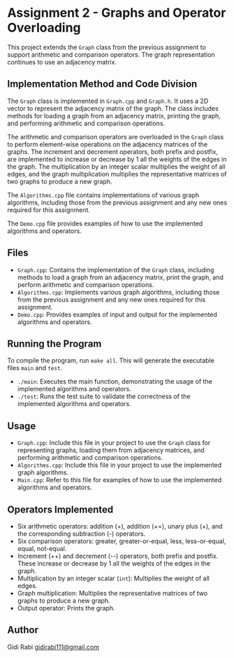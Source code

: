 # Assignment 2 - Graphs and Operator Overloading

This project extends the `Graph` class from the previous assignment to support arithmetic and comparison operators. The graph representation continues to use an adjacency matrix.

## Implementation Method and Code Division

The `Graph` class is implemented in `Graph.cpp` and `Graph.h`. It uses a 2D vector to represent the adjacency matrix of the graph. The class includes methods for loading a graph from an adjacency matrix, printing the graph, and performing arithmetic and comparison operations.

The arithmetic and comparison operators are overloaded in the `Graph` class to perform element-wise operations on the adjacency matrices of the graphs. The increment and decrement operators, both prefix and postfix, are implemented to increase or decrease by 1 all the weights of the edges in the graph. The multiplication by an integer scalar multiplies the weight of all edges, and the graph multiplication multiplies the representative matrices of two graphs to produce a new graph.

The `Algorithms.cpp` file contains implementations of various graph algorithms, including those from the previous assignment and any new ones required for this assignment.

The `Demo.cpp` file provides examples of how to use the implemented algorithms and operators.

## Files

- `Graph.cpp`: Contains the implementation of the `Graph` class, including methods to load a graph from an adjacency matrix, print the graph, and perform arithmetic and comparison operations.
- `Algorithms.cpp`: Implements various graph algorithms, including those from the previous assignment and any new ones required for this assignment.
- `Demo.cpp`: Provides examples of input and output for the implemented algorithms and operators.

## Running the Program

To compile the program, run `make all`. This will generate the executable files `main` and `test`.

- `./main`: Executes the main function, demonstrating the usage of the implemented algorithms and operators.
- `./test`: Runs the test suite to validate the correctness of the implemented algorithms and operators.

## Usage

- `Graph.cpp`: Include this file in your project to use the `Graph` class for representing graphs, loading them from adjacency matrices, and performing arithmetic and comparison operations.
- `Algorithms.cpp`: Include this file in your project to use the implemented graph algorithms.
- `Main.cpp`: Refer to this file for examples of how to use the implemented algorithms and operators.

## Operators Implemented

- Six arithmetic operators: addition (+), addition (+=), unary plus (+), and the corresponding subtraction (-) operators.
- Six comparison operators: greater, greater-or-equal, less, less-or-equal, equal, not-equal.
- Increment (++) and decrement (--) operators, both prefix and postfix. These increase or decrease by 1 all the weights of the edges in the graph.
- Multiplication by an integer scalar (`int`): Multiplies the weight of all edges.
- Graph multiplication: Multiplies the representative matrices of two graphs to produce a new graph.
- Output operator: Prints the graph.

## Author

Gidi Rabi
gidirabi111@gmail.com